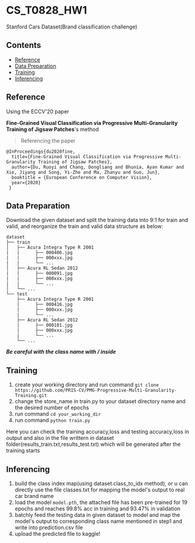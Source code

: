 # CS_T0828_HW1

Stanford Cars Dataset(Brand classification challenge)

## Contents

- [Reference](#reference)
- [Data Preparation](#data-preparation)
- [Training](#training)
- [Inferencing](#inferencing)

## Reference

Using the ECCV'20 paper

**Fine-Grained Visual Classification via Progressive Multi-Granularity Training of Jigsaw Patches**'s method

> Referencing the paper
```
@InProceedings{du2020fine,
  title={Fine-Grained Visual Classification via Progressive Multi-Granularity Training of Jigsaw Patches},
  author={Du, Ruoyi and Chang, Dongliang and Bhunia, Ayan Kumar and Xie, Jiyang and Song, Yi-Zhe and Ma, Zhanyu and Guo, Jun},
  booktitle = {European Conference on Computer Vision},
  year={2020}
 } 
 ```

## Data Preparation
Download the given dataset and split the training data into 9:1 for train and valid, and reorganize the train and valid data structure as below:
```
dataset
├── train
│   ├── Acura Integra Type R 2001
|   |      ├── 000406.jpg
|   |      ├── 000xxx.jpg
|   |      └── ...
│   ├── Acura RL Sedan 2012
|   |      ├── 000091.jpg
|   |      ├── 000xxx.jpg
|   |      └── ...
│   └── ...
└── test
    ├── Acura Integra Type R 2001
    |      ├── 000416.jpg
    |      ├── 000xxx.jpg
    |      └── ...
    ├── Acura RL Sedan 2012
    |      ├── 000101.jpg
    |      ├── 000xxx.jpg
    |      └── ...
    └── ...
```
***Be careful with the class name with / inside***

## Training
1. create your working directory and run command ```git clone https://github.com/PRIS-CV/PMG-Progressive-Multi-Granularity-Training.git```
2. change the store_name in train.py to your dataset directory name and the desired number of epochs
3. run command ```cd your_working_dir```
4. run command ```python train.py```

Here you can check the training accuracy,loss and testing accuracy,loss in output and also in the file writtern in dataset folder(results_train.txt,results_test.txt) which will be generated after the training starts

## Inferencing
1. build the class index map(using dataset.class_to_idx method), or u can directly use the file classes.txt for mapping the model's output to real car brand name
2. load the model ```model.pth```, the attached file has been pre-trained for 19 epochs and reaches 99.8% acc in training and 93.47% in validation
3. batchly feed the testing data in given dataset to model and map the model's output to corresponding class name mentioned in step1 and write into prediction.csv file
4. upload the predicted file to kaggle!

